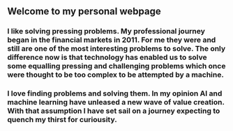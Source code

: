 ## Welcome to my personal webpage

### I like solving pressing problems. My professional journey began in the financial markets in 2011. For me they were and still are one of the most interesting problems to solve. The only difference now is that technology has enabled us to solve some equalling pressing and challenging problems which once were thought to be too complex to be attempted by a machine.

### I love finding problems and solving them. In my opinion AI and machine learning have unleased a new wave of value creation.  With that assumption I have set sail on a journey expecting to quench my thirst for curiousity.
